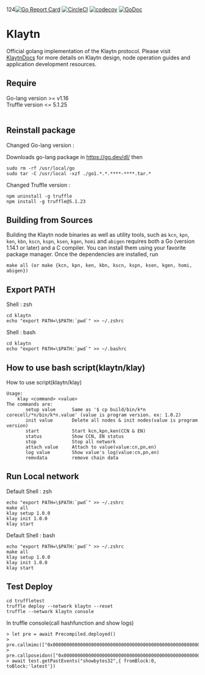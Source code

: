 124[![Go Report Card](https://goreportcard.com/badge/github.com/klaytn/klaytn)](https://goreportcard.com/report/github.com/klaytn/klaytn)
[![CircleCI](https://circleci.com/gh/klaytn/klaytn/tree/dev.svg?style=svg)](https://circleci.com/gh/klaytn/klaytn/tree/dev)
[![codecov](https://codecov.io/gh/klaytn/klaytn/branch/dev/graph/badge.svg)](https://codecov.io/gh/klaytn/klaytn)
[![GoDoc](https://godoc.org/github.com/klaytn/klaytn?status.svg)](https://pkg.go.dev/github.com/klaytn/klaytn)

# Klaytn

Official golang implementation of the Klaytn protocol. Please visit [KlaytnDocs](https://docs.klaytn.com/) for more details on Klaytn design, node operation guides and application development resources.
## Require
Go-lang version >= v1.16  
Truffle version <= 5.1.25  <br/><br/>

## Reinstall package
Changed Go-lang version :  

 Downloads go-lang package in <https://go.dev/dl/>  then   
```
sudo rm -rf /usr/local/go
sudo tar -C /usr/local -xzf ./go1.*.*.****-****.tar.*
```


Changed Truffle version :  
```
npm uninstall -g truffle
npm install -g truffle@5.1.23 
```
## Building from Sources

Building the Klaytn node binaries as well as utility tools, such as `kcn`, `kpn`, `ken`, `kbn`, `kscn`, `kspn`, `ksen`, `kgen`, `homi` and `abigen` requires
both a Go (version 1.14.1 or later) and a C compiler. You can install them using
your favorite package manager.
Once the dependencies are installed, run

    make all (or make {kcn, kpn, ken, kbn, kscn, kspn, ksen, kgen, homi, abigen})

## Export PATH
Shell : zsh
```
cd klaytn
echo "export PATH=\$PATH:`pwd`" >> ~/.zshrc
```
Shell : bash
```
cd klaytn
echo "export PATH=\$PATH:`pwd`" >> ~/.bashrc
```

## How to use bash script(klaytn/klay)

How to use script(klaytn/klay)
```
Usage:
    klay <command> <value>
The commands are:
       setup value      Same as '$ cp build/bin/k*n corecell/*n/bin/k*n.value' (value is program version. ex: 1.0.2)
       init value       Delete all nodes & init nodes(value is program version)
       start            Start kcn,kpn,ken(CCN & EN)
       status           Show CCN, EN status
       stop             Stop all network
       attach value     Attach to value(value:cn,pn,en)
       log value        Show value's log(value:cn,pn,en)
       remvdata         remove chain data
```

## Run Local network 
Default Shell : zsh
```
echo "export PATH=\$PATH:`pwd`" >> ~/.zshrc
make all
klay setup 1.0.0
klay init 1.0.0
klay start
```
Default Shell : bash
```
echo "export PATH=\$PATH:`pwd`" >> ~/.zshrc
make all
klay setup 1.0.0
klay init 1.0.0
klay start
```

## Test Deploy

```
cd truffletest
truffle deploy --network klaytn --reset
truffle --network klaytn console
```
In truffle console(call hashfunction and show logs)
```
> let pre = await Precompiled.deployed()
> pre.callmimc(["0x0000000000000000000000000000000000000000000000000000000000000000"])
> pre.callposeidon(["0x0000000000000000000000000000000000000000000000000000000000000001"])
> await test.getPastEvents("showbytes32",{ fromBlock:0, toBlock:'latest'})
```